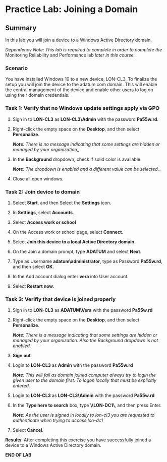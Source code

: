 # Practice Lab: Joining a Domain 

## Summary
In this lab you will join a device to a Windows Active Directory domain.

_Dependency Note: This lab is required to complete in order to complete the_ Monitoring Reliability and Performance lab _later in this course._

### Scenario
You have installed Windows 10 to a new device, LON-CL3. To finalize the setup you will join the device to the adatum.com domain. This will enable the central management of the device and enable other users to log on using their domain credentials.

### Task 1: Verify that no Windows update settings apply via GPO
1.  Sign in to **LON-CL3** as **LON-CL3\\Admin** with the password **Pa55w.rd**.

2.  Right-click the empty space on the **Desktop**, and then select **Personalize**. 

    _**Note**: There is no message indicating that some settings are hidden or managed by your organization__

3.  In the **Background** dropdown, check if solid color is available.  

    _**Note**: The dropdown is enabled and a different value can be selected.__

4.  Close all open windows.

### Task 2: Join device to domain
1.  Select **Start**, and then Select the **Settings** icon.

2.  In **Settings**, select **Accounts**.

3.  Select **Access work or school**

4.  On the Access work or school page, select **Connect**.

5.  Select **Join this device to a local Active Directory domain**.

6.  On the Join a domain prompt, type **ADATUM** and select **Next**.

7.  Type as Username **adatum\\administrator**, type as Password **Pa55w.rd**, and then select **OK**.

8.  In the Add account dialog enter **vera** into User account.

9.  Select **Restart now**.

### Task 3: Verifiy that device is joined properly
1.  Sign in to **LON-CL3** as **ADATUM\\Vera** with the password **Pa55w.rd**

2.  Right-click the empty space on the **Desktop**, and then select **Personalize**.
    
    _**Note**: There is a message indicating that some settings are hidden or managed by your organization. Also the Background dropdown is not enabled._

3.  **Sign out**.

4.  Login to **LON-CL3** as **Admin** with the password **Pa55w.rd** 

    _**Note**: This will fail as domain joined computer always try to login the given user to the domain first. To logon locally that must be explicitly entered._

5.  Login to **LON-CL3** as **LON-CL3\\Admin** with the password **Pa55w.rd**

6.  In the **Type here to search** box, type **\\\\LON-DC1\\**, and then press Enter.

    _**Note**: As the user is signed in locally to lon-cl3 you are requested to authenticate when trying to access lon-dc1_

7.  Select **Cancel**.

**Results**: After completing this exercise you have successfully joined a device to a Windows Active Directory domain.

**END OF LAB**
